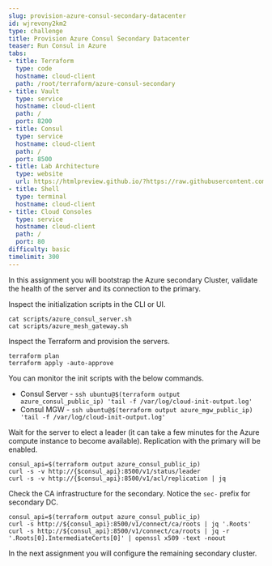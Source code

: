 ```yaml
---
slug: provision-azure-consul-secondary-datacenter
id: wjrevony2km2
type: challenge
title: Provision Azure Consul Secondary Datacenter
teaser: Run Consul in Azure
tabs:
- title: Terraform
  type: code
  hostname: cloud-client
  path: /root/terraform/azure-consul-secondary
- title: Vault
  type: service
  hostname: cloud-client
  path: /
  port: 8200
- title: Consul
  type: service
  hostname: cloud-client
  path: /
  port: 8500
- title: Lab Architecture
  type: website
  url: https://htmlpreview.github.io/?https://raw.githubusercontent.com/hashicorp/field-workshops-consul/blob/master/instruqt-tracks/multi-cloud-service-networking-with-consul/assets/diagrams/diagrams.html
- title: Shell
  type: terminal
  hostname: cloud-client
- title: Cloud Consoles
  type: service
  hostname: cloud-client
  path: /
  port: 80
difficulty: basic
timelimit: 300
---
```

In this assignment you will bootstrap the Azure secondary Cluster, validate the health of the server and its connection to the primary.

Inspect the initialization scripts in the CLI or UI.

```
cat scripts/azure_consul_server.sh
cat scripts/azure_mesh_gateway.sh
```

Inspect the Terraform and provision the servers.

```
terraform plan
terraform apply -auto-approve
```

You can monitor the init scripts with the below commands. <br>

* Consul Server - `ssh ubuntu@$(terraform output azure_consul_public_ip) 'tail -f /var/log/cloud-init-output.log'`
* Consul MGW    - `ssh ubuntu@$(terraform output azure_mgw_public_ip) 'tail -f /var/log/cloud-init-output.log'`


Wait for the server to elect a leader (it can take a few minutes for the Azure compute instance to become available).
Replication with the primary will be enabled. <br>

```
consul_api=$(terraform output azure_consul_public_ip)
curl -s -v http://{$consul_api}:8500/v1/status/leader
curl -s -v http://{$consul_api}:8500/v1/acl/replication | jq
```

Check the CA infrastructure for the secondary. Notice the `sec-` prefix for secondary DC. <br>

```
consul_api=$(terraform output azure_consul_public_ip)
curl -s http://${consul_api}:8500/v1/connect/ca/roots | jq '.Roots'
curl -s http://${consul_api}:8500/v1/connect/ca/roots | jq -r '.Roots[0].IntermediateCerts[0]' | openssl x509 -text -noout
```

In the next assignment you will configure the remaining secondary cluster.
